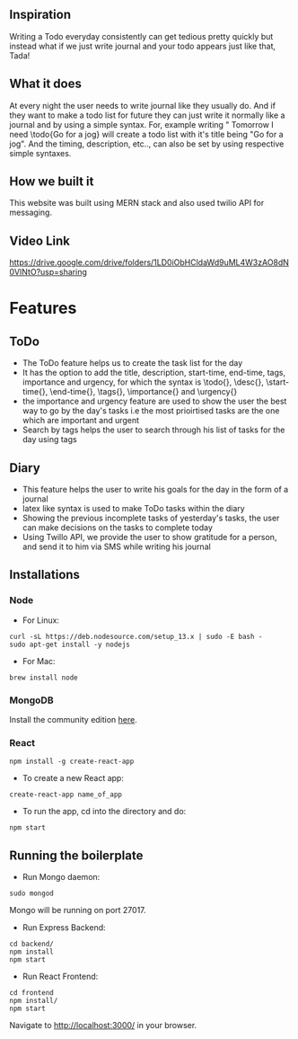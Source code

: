 ## Inspiration
Writing a Todo everyday consistently can get tedious pretty quickly but instead what if we just write journal and your todo appears just like that, Tada!
## What it does
At every night the user needs to write journal like they usually do. And if they want to make a todo list for future they can just write it normally like a journal and by using a simple syntax. For, example writing " Tomorrow I need \todo{Go for a jog} will create a todo list with it's title being "Go for a jog". And the timing, description, etc.., can also be set by using respective simple syntaxes.
## How we built it
This website was built using MERN stack and also used twilio API for messaging.

## Video Link
https://drive.google.com/drive/folders/1LD0iObHCldaWd9uML4W3zAO8dN0VINtO?usp=sharing

# Features

## ToDo
- The ToDo feature helps us to create the task list for the day
- It has the option to add the title, description, start-time, end-time, tags, importance and urgency, for which the syntax is \todo{},  \desc{}, \start-time{}, \end-time{}, \tags{}, \importance{} and \urgency{}
- the importance and urgency feature are used to show the user the best way to go by the day's tasks i.e the most
prioirtised tasks are the one which are important and urgent
- Search by tags helps the user to search through his list of tasks for the day using tags

## Diary 
- This feature helps the user to write his goals for the day in the form of a journal
- latex like syntax is used to make ToDo tasks within the diary
- Showing the previous incomplete tasks of yesterday's tasks, the user can make decisions on the tasks to complete today
- Using Twillo API, we provide the user to show gratitude for a person, and send it to him via SMS while writing his journal

## Installations

### Node

* For Linux:
```
curl -sL https://deb.nodesource.com/setup_13.x | sudo -E bash -
sudo apt-get install -y nodejs
```

* For Mac:
```
brew install node
```

### MongoDB

Install the community edition [here](https://docs.mongodb.com/manual/installation/#mongodb-community-edition-installation-tutorials).


### React

```
npm install -g create-react-app
```

* To create a new React app:
```
create-react-app name_of_app
```

* To run the app, cd into the directory and do:
```
npm start
```

## Running the boilerplate

* Run Mongo daemon:
```
sudo mongod
```
Mongo will be running on port 27017.


* Run Express Backend:
```
cd backend/
npm install
npm start
```

* Run React Frontend:
```
cd frontend
npm install/
npm start
```

Navigate to [http://localhost:3000/](http://localhost:3000/) in your browser.
